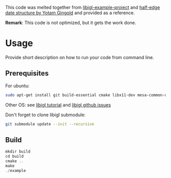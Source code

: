 
This code was melted together from [libigl-example-project](https://github.com/libigl/libigl-example-project) and [half-edge date structure by Yotam Gingold](https://github.com/yig/halfedge) and provided as a reference. 

**Remark**: This code is not optimized, but it gets the work done.

# Usage
Provide short description on how to run your code from command line.

## Prerequisites
For ubuntu:
```bash
sudo apt-get install git build-essential cmake libx11-dev mesa-common-dev libgl1-mesa-dev libglu1-mesa-dev libxrandr-dev libxi-dev libxmu-dev libblas-dev libxinerama-dev libxcursor-dev
```
Other OS: see [libigl tutorial](https://libigl.github.io/tutorial/) and [libigl github issues](https://github.com/libigl/libigl/issues)

Don't forget to clone libigl submodule:
```bash
git submodule update --init --recursive
```

## Build
```c
mkdir build
cd build
cmake ..
make
./example
```
